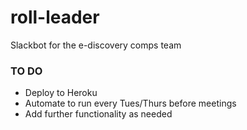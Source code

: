 # roll-leader
Slackbot for the e-discovery comps team 

### TO DO

* Deploy to Heroku
* Automate to run every Tues/Thurs before meetings
* Add further functionality as needed

